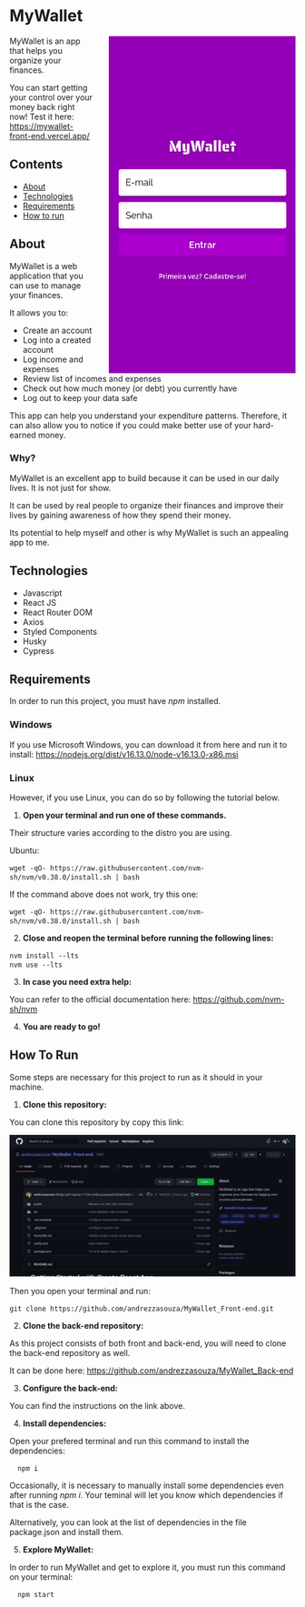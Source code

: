 <h1>MyWallet</h1>

<img src='./src/assets/images/mywallet.gif' alt='Gif showing how to use MyWallet' align='right' style='margin-left: 25px;' />

MyWallet is an app that helps you organize your finances.

You can start getting your control over your money back right now! Test it here: https://mywallet-front-end.vercel.app/

<h2>Contents</h2>

- <a href="#about">About</a>
- <a href="#tech">Technologies</a>
- <a href="#reqs">Requirements</a>
- <a href="#run">How to run</a>

<h2 id="about">About</h2>

MyWallet is a web application that you can use to manage your finances.

It allows you to:

- Create an account
- Log into a created account
- Log income and expenses
- Review list of incomes and expenses
- Check out how much money (or debt) you currently have
- Log out to keep your data safe

This app can help you understand your expenditure patterns. Therefore, it can also allow you to notice if you could make better use of your hard-earned money.

<h3>Why?</h3>

MyWallet is an excellent app to build because it can be used in our daily lives. It is not just for show.

It can be used by real people to organize their finances and improve their lives by gaining awareness of how they spend their money.

Its potential to help myself and other is why MyWallet is such an appealing app to me.

<h2 id="tech">Technologies</h2>

- Javascript
- React JS
- React Router DOM
- Axios
- Styled Components
- Husky
- Cypress

<h2 id="reqs">Requirements</h2>

In order to run this project, you must have _npm_ installed.

<h3>Windows</h3>

If you use Microsoft Windows, you can download it from here and run it to install: https://nodejs.org/dist/v16.13.0/node-v16.13.0-x86.msi

<h3>Linux</h3>

However, if you use Linux, you can do so by following the tutorial below.

1. **Open your terminal and run one of these commands.**

Their structure varies according to the distro you are using.

Ubuntu:

```
wget -qO- https://raw.githubusercontent.com/nvm-sh/nvm/v0.38.0/install.sh | bash
```

If the command above does not work, try this one:

```
wget -qO- https://raw.githubusercontent.com/nvm-sh/nvm/v0.38.0/install.sh | bash
```

2. **Close and reopen the terminal before running the following lines:**

```
nvm install --lts
nvm use --lts
```

3. **In case you need extra help:**

You can refer to the official documentation here: https://github.com/nvm-sh/nvm

4. **You are ready to go!**

<h2 id="run">How To Run</h2>

Some steps are necessary for this project to run as it should in your machine.

1. **Clone this repository:**

You can clone this repository by copy this link:

<img src='./src/assets/images/front-clone.gif' alt="Gif showing how to copy this repository's clone link" />

Then you open your terminal and run:

```
git clone https://github.com/andrezzasouza/MyWallet_Front-end.git
```

2. **Clone the back-end repository:**

As this project consists of both front and back-end, you will need to clone the back-end repository as well.

It can be done here: https://github.com/andrezzasouza/MyWallet_Back-end

3. **Configure the back-end:**

You can find the instructions on the link above.

4. **Install dependencies:**

Open your prefered terminal and run this command to install the dependencies:

```
  npm i
```

Occasionally, it is necessary to manually install some dependencies even after running _npm i_. Your teminal will let you know which dependencies if that is the case.

Alternatively, you can look at the list of dependencies in the file package.json and install them.

5. **Explore MyWallet:**

In order to run MyWallet and get to explore it, you must run this command on your terminal:

```
  npm start
```
